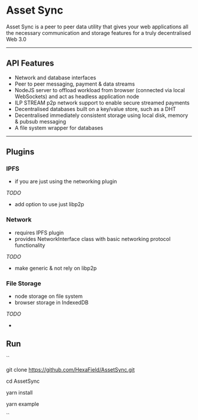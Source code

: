 # Asset Sync

Asset Sync is a peer to peer data utility that gives your web applications all the necessary communication and storage features for a truly decentralised Web 3.0

---

## API Features

- Network and database interfaces
- Peer to peer messaging, payment & data streams
- NodeJS server to offload workload from browser (connected via local WebSockets) and act as headless application node
- ILP STREAM p2p network support to enable secure streamed payments
- Decentralised databases built on a key/value store, such as a DHT
- Decentralised immediately consistent storage using local disk, memory & pubsub messaging
- A file system wrapper for databases

---

## Plugins

### IPFS

- if you are just using the networking plugin

*TODO*

- add option to use just libp2p

### Network

- requires IPFS plugin
- provides NetworkInterface class with basic networking protocol functionality

*TODO*

- make generic & not rely on libp2p

### File Storage

- node storage on file system
- browser storage in IndexedDB

*TODO*

- 

## Run

``

git clone https://github.com/HexaField/AssetSync.git

cd AssetSync

yarn install

yarn example

``
